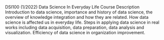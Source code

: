 DSI100 (1/2022)
Data Science In Everyday Life
Course Description
Introduction to data science, importance and history of data science, the overview of knowledge integration and how they are related. How data science is affected us in everyday life. Steps in applying data science in real works including data acquisition, data preparation, data analysis and visualization. Efficiency of data science in organization improvement.
